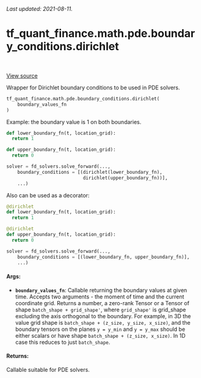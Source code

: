 <!--
This file is generated by a tool. Do not edit directly.
For open-source contributions the docs will be updated automatically.
-->

*Last updated: 2021-08-11.*

<div itemscope itemtype="http://developers.google.com/ReferenceObject">
<meta itemprop="name" content="tf_quant_finance.math.pde.boundary_conditions.dirichlet" />
<meta itemprop="path" content="Stable" />
</div>

# tf_quant_finance.math.pde.boundary_conditions.dirichlet

<!-- Insert buttons and diff -->

<table class="tfo-notebook-buttons tfo-api" align="left">
</table>

<a target="_blank" href="https://github.com/google/tf-quant-finance/blob/master/tf_quant_finance/math/pde/boundary_conditions.py">View source</a>



Wrapper for Dirichlet boundary conditions to be used in PDE solvers.

```python
tf_quant_finance.math.pde.boundary_conditions.dirichlet(
    boundary_values_fn
)
```



<!-- Placeholder for "Used in" -->

Example: the boundary value is 1 on both boundaries.

```python
def lower_boundary_fn(t, location_grid):
  return 1

def upper_boundary_fn(t, location_grid):
  return 0

solver = fd_solvers.solve_forward(...,
    boundary_conditions = [(dirichlet(lower_boundary_fn),
                            dirichlet(upper_boundary_fn))],
    ...)
```

Also can be used as a decorator:

```python
@dirichlet
def lower_boundary_fn(t, location_grid):
  return 1

@dirichlet
def upper_boundary_fn(t, location_grid):
  return 0

solver = fd_solvers.solve_forward(...,
    boundary_conditions = [(lower_boundary_fn, upper_boundary_fn)],
    ...)
```

#### Args:


* <b>`boundary_values_fn`</b>: Callable returning the boundary values at given time.
  Accepts two arguments - the moment of time and the current coordinate
  grid.
  Returns a number, a zero-rank Tensor or a Tensor of shape
  `batch_shape + grid_shape'`, where `grid_shape'` is grid_shape excluding
  the axis orthogonal to the boundary. For example, in 3D the value grid
  shape is `batch_shape + (z_size, y_size, x_size)`, and the boundary
  tensors on the planes `y = y_min` and `y = y_max` should be either scalars
  or have shape `batch_shape + (z_size, x_size)`. In 1D case this reduces
  to just `batch_shape`.


#### Returns:

Callable suitable for PDE solvers.
